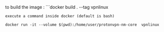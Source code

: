 to build the image : 
``̀ 
docker build . --tag vpnlinux
```
execute a command inside docker (default is bash)

docker run -it --volume $(pwd):/home/user/protonvpn-nm-core  vpnlinux
